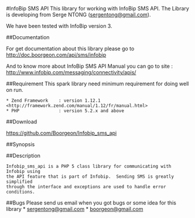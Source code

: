 #InfoBip SMS API
This library for working with InfoBip SMS API. The Library is developing 
from Serge NTONG (sergentong@gmail.com).

We have been tested with InfoBip version 3.

##Documentation

For get documentation about this library please go to http://doc.boorgeon.com/api/sms/infobip

And to know more about InfoBip SMS API Manual you can go to site : http://www.infobip.com/messaging/connectivity/apis/

##Requirement
This spark library need minimum requirement for doing well on run.
    
    * Zend Framework    : version 1.12.1 <http://framework.zend.com/manual/1.12/fr/manual.html>
    * PHP               : version 5.2.x and above
	
##Download

   https://github.com/Boorgeon/Infobip_sms_api

##Synopsis


##Description

    Infobip_sms_api is a PHP 5 class library for communicating with Infobip using
    the API feature that is part of Infobip.  Sending SMS is greatly simplified 
    through the interface and exceptions are used to handle error conditions.


##Bugs
Please send us email when you got bugs or some idea for this library
    * sergentong@gmail.com
    * boorgeon@gmail.com

